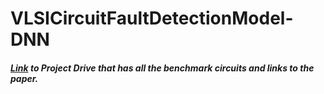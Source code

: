 # VLSICircuitFaultDetectionModel-DNN


##### [Link](https://drive.google.com/drive/folders/1DA9-0UTawWD6kTfFg_VaMzuhv6-96djB?usp=sharing) to Project Drive that has all the benchmark circuits and links to the paper.
